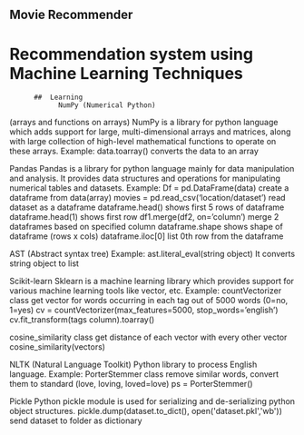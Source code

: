 ## Movie Recommender
#                   Recommendation system using Machine Learning Techniques
          ##  Learning 
                NumPy (Numerical Python)
(arrays and functions on arrays) 
NumPy is a library for python language which adds support for large, multi-dimensional arrays and matrices, along with large collection of high-level mathematical functions to operate on these arrays.
Example:
data.toarray()	converts the data to an array

Pandas
Pandas is a library for python language mainly for data manipulation and analysis. 
It provides data structures and operations for manipulating numerical tables and datasets.
Example: 
Df = pd.DataFrame(data)	create a dataframe from data(array)
movies = pd.read_csv(‘location/dataset’)	read dataset as a dataframe
dataframe.head()	shows first 5 rows of dataframe
dataframe.head(1)	shows first row
df1.merge(df2, on=’column’)	merge 2 dataframes based on specified column
dataframe.shape	shows shape of dataframe (rows x cols)
dataframe.iloc[0]	list 0th row from the dataframe

AST (Abstract syntax tree)
Example:
ast.literal_eval(string object)	It converts string object to list

Scikit-learn
Sklearn is a machine learning library which provides support for various machine learning tools like vector, etc.
Example:
countVectorizer class 	         	get vector for words occurring in each tag out of 5000 words (0=no, 1=yes)
cv = countVectorizer(max_features=5000,  stop_words=’english’)
cv.fit_transform(tags column).toarray()	

cosine_similarity class		get distance of each vector with every other vector
cosine_similarity(vectors) 

NLTK	(Natural Language Toolkit)
Python library to process English language. 
Example:
PorterStemmer class 		remove similar words, convert them to standard (love, loving, loved=love)
ps = PorterStemmer()

Pickle
Python pickle module is used for serializing and de-serializing python object structures.
pickle.dump(dataset.to_dict(), open('dataset.pkl','wb'))		send dataset to folder as dictionary
